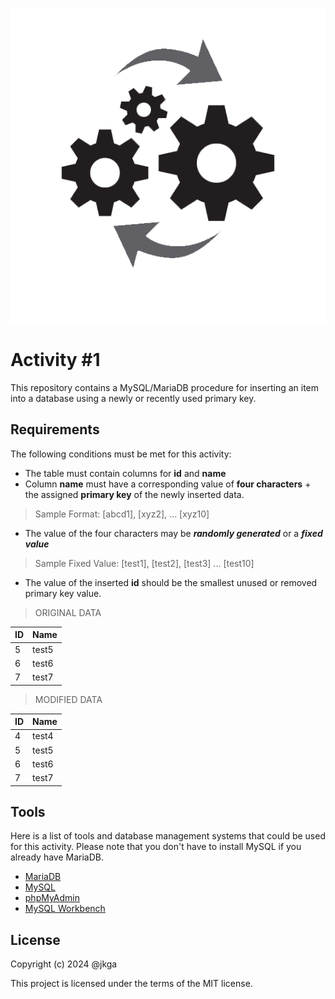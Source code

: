 
![procedure](./assets/img/procedure.png)

# Activity #1
This repository contains a MySQL/MariaDB procedure for inserting an item into a database using a newly or recently used primary key.   

## Requirements
The following conditions must be met for this activity:

- The table must contain columns for **id** and **name**
- Column **name** must have a corresponding value of **four characters** + the assigned **primary key** of the newly inserted data.

> Sample Format: [abcd1], [xyz2], ... [xyz10]

- The value of the four characters may be ***randomly generated*** or a ***fixed value***

> Sample Fixed Value: [test1], [test2], [test3] ... [test10]

- The value of the inserted **id** should be the smallest unused or removed primary key value.

> ORIGINAL DATA

| ID   | Name  |
|---   | ---   |
| 5  |  test5  |
| 6  |  test6  |
| 7  |  test7  |

> MODIFIED DATA

| ID   | Name  |
|---   | ---   |
| 4  |  test4  |
| 5  |  test5  |
| 6  |  test6  |
| 7  |  test7  |


## Tools
Here is a list of tools and database management systems that could be used for this activity. Please note that you don't have to install MySQL if you already have MariaDB.
- [MariaDB](https://mariadb.org/download/?t=mariadb&p=mariadb&r=11.5.2)
- [MySQL](https://dev.mysql.com/downloads/)
- [phpMyAdmin](https://www.phpmyadmin.net/downloads/)
- [MySQL Workbench](https://dev.mysql.com/downloads/workbench/)

## License
Copyright (c) 2024 @jkga   

This project is licensed under the terms of the MIT license.

